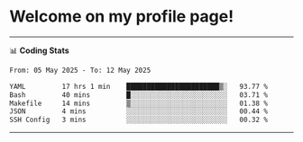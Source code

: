 # Welcome on my profile page!
<!-- print(("dralla"[::-1]+"s").capitalize()) -->

<!-- ---
👨🏻‍💻 **Busy With**
* Learning new Skills.
* Building small Projects.
* Being helpful. -->

---
📊 **Coding Stats**
<!--START_SECTION:waka-->

```txt
From: 05 May 2025 - To: 12 May 2025

YAML         17 hrs 1 min    ███████████████████████▒░   93.77 %
Bash         40 mins         █░░░░░░░░░░░░░░░░░░░░░░░░   03.71 %
Makefile     14 mins         ▒░░░░░░░░░░░░░░░░░░░░░░░░   01.38 %
JSON         4 mins          ░░░░░░░░░░░░░░░░░░░░░░░░░   00.44 %
SSH Config   3 mins          ░░░░░░░░░░░░░░░░░░░░░░░░░   00.32 %
```

<!--END_SECTION:waka-->
---

